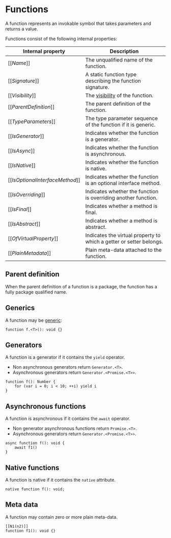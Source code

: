 # Functions

A function represents an invokable symbol that takes parameters and returns a value.

Functions consist of the following internal properties:

| Internal property | Description |
| ----------------- | ----------- |
| \[\[*Name*\]\] | The unqualified name of the function. |
| \[\[*Signature*\]\] | A static function type describing the function signature. |
| \[\[*Visibility*\]\] | The [visibility](visibility.md) of the function. |
| \[\[*ParentDefinition*\]\] | The parent definition of the function. |
| \[\[*TypeParameters*\]\] | The type parameter sequence of the function if it is generic. |
| \[\[*IsGenerator*\]\] | Indicates whether the function is a generator. |
| \[\[*IsAsync*\]\] | Indicates whether the function is asynchronous. |
| \[\[*IsNative*\]\] | Indicates whether the function is native. |
| \[\[*IsOptionalInterfaceMethod*\]\] | Indicates whether the function is an optional interface method. |
| \[\[*IsOverriding*\]\] | Indicates whether the function is overriding another function. |
| \[\[*IsFinal*\]\] | Indicates whether a method is final. |
| \[\[*IsAbstract*\]\] | Indicates whether a method is abstract. |
| \[\[*OfVirtualProperty*\]\] | Indicates the virtual property to which a getter or setter belongs. |
| \[\[*PlainMetadata*\]\] | Plain meta-data attached to the function. |

## Parent definition

When the parent definition of a function is a package, the function has a fully package qualified name.

## Generics

A function may be [generic](generics.md):

```
function f.<T>(): void {}
```

## Generators

A function is a generator if it contains the `yield` operator.

* Non asynchronous generators return `Generator.<T>`.
* Asynchronous generators return `Generator.<Promise.<T>>`.

```
function f(): Number {
    for (var i = 0; i < 10; ++i) yield i
}
```

## Asynchronous functions

A function is asynchronous if it contains the `await` operator.

* Non generator asynchronous functions return `Promise.<T>`.
* Asynchronous generators return `Generator.<Promise.<T>>`.

```
async function f(): void {
    await f1()
}
```

## Native functions

A function is native if it contains the `native` attribute.

```
native function f(): void;
```

## Meta data

A function may contain zero or more plain meta-data.

```
[[N1(n2)]]
function f1(): void {}
```